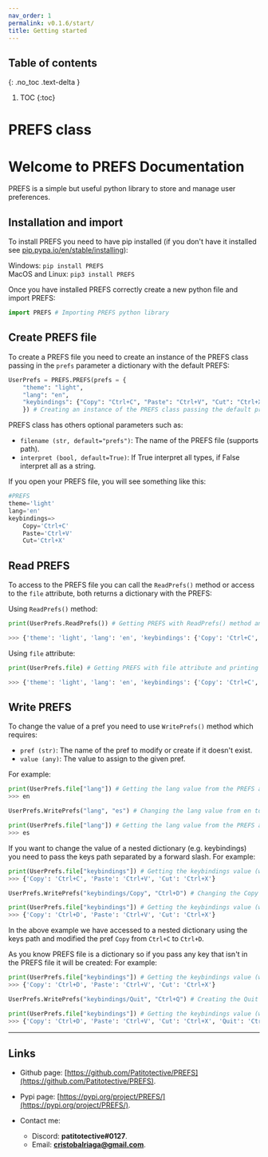 ```yaml
---
nav_order: 1
permalink: v0.1.6/start/
title: Getting started
---
```


## Table of contents
{: .no_toc .text-delta }

1. TOC
{:toc}

# PREFS class

# Welcome to PREFS Documentation

PREFS is a simple but useful python library to store and manage user preferences.

## Installation and import

To install PREFS you need to have pip installed (if you don't have it installed see [pip.pypa.io/en/stable/installing](https://pip.pypa.io/en/stable/installing/)):

Windows:
`pip install PREFS`  
MacOS and Linux:
`pip3 install PREFS`

Once you have installed PREFS correctly create a new python file and import PREFS:

```python
import PREFS # Importing PREFS python library
```

## Create PREFS file

To create a PREFS file you need to create an instance of the PREFS class passing in the `prefs` parameter a dictionary with the default PREFS:

```python
UserPrefs = PREFS.PREFS(prefs = {
    "theme": "light",
    "lang": "en",
    "keybindings": {"Copy": "Ctrl+C", "Paste": "Ctrl+V", "Cut": "Ctrl+X"}
    }) # Creating an instance of the PREFS class passing the default prefs as a dictionary in prefs paramater
```

PREFS class has others optional parameters such as:

-   `filename (str, default="prefs")`: The name of the PREFS file (supports path).
-   `interpret (bool, default=True)`: If True interpret all types, if False interpret all as a string.

If you open your PREFS file, you will see something like this:

```python
#PREFS
theme='light'
lang='en'
keybindings=>
    Copy='Ctrl+C'
    Paste='Ctrl+V'
    Cut='Ctrl+X'
```

## Read PREFS

To access to the PREFS file you can call the `ReadPrefs()` method or access to the `file` attribute,
both returns a dictionary with the PREFS:

Using `ReadPrefs()` method:

```python
print(UserPrefs.ReadPrefs()) # Getting PREFS with ReadPrefs() method and printing it

>>> {'theme': 'light', 'lang': 'en', 'keybindings': {'Copy': 'Ctrl+C', 'Paste': 'Ctrl+V', 'Cut': 'Ctrl+X'}}
```

Using `file` attribute:

```python
print(UserPrefs.file) # Getting PREFS with file attribute and printing it

>>> {'theme': 'light', 'lang': 'en', 'keybindings': {'Copy': 'Ctrl+C', 'Paste': 'Ctrl+V', 'Cut': 'Ctrl+X'}}
```

## Write PREFS

To change the value of a pref you need to use `WritePrefs()` method which requires:

-   `pref (str)`: The name of the pref to modify or create if it doesn't exist.
-   `value (any)`: The value to assign to the given pref.

For example:

```python
print(UserPrefs.file["lang"]) # Getting the lang value from the PREFS and printing it
>>> en

UserPrefs.WritePrefs("lang", "es") # Changing the lang value from en to es

print(UserPrefs.file["lang"]) # Getting the lang value from the PREFS and printing it
>>> es
```

If you want to change the value of a nested dictionary (e.g. keybindings) you need to pass the keys path separated by a forward slash.
For example:

```python
print(UserPrefs.file["keybindings"]) # Getting the keybindings value (which is a dictionary) from the PREFS and printing it
>>> {'Copy': 'Ctrl+C', 'Paste': 'Ctrl+V', 'Cut': 'Ctrl+X'}

UserPrefs.WritePrefs("keybindings/Copy", "Ctrl+D") # Changing the Copy value inside the dictionary keybindings inside the PREFS file from Ctrll+C to Ctrl+D

print(UserPrefs.file["keybindings"]) # Getting the keybindings value (which is a dictionary) from the PREFS and printing it
>>> {'Copy': 'Ctrl+D', 'Paste': 'Ctrl+V', 'Cut': 'Ctrl+X'}
```

In the above example we have accessed to a nested dictionary using the keys path and modified the pref `Copy` from `Ctrl+C` to `Ctrl+D`.

As you know PREFS file is a dictionary so if you pass any key that isn't in the PREFS file it will be created:
For example:

```python
print(UserPrefs.file["keybindings"]) # Getting the keybindings value (which is a dictionary) from the PREFS and printing it
>>> {'Copy': 'Ctrl+D', 'Paste': 'Ctrl+V', 'Cut': 'Ctrl+X'}

UserPrefs.WritePrefs("keybindings/Quit", "Ctrl+Q") # Creating the Quit pref inside keybindings dictionary inside the PREFS file with Ctrl+Q as value

print(UserPrefs.file["keybindings"]) # Getting the keybindings value (which is a dictionary) from the PREFS and printing it
>>> {'Copy': 'Ctrl+D', 'Paste': 'Ctrl+V', 'Cut': 'Ctrl+X', 'Quit': 'Ctrl+Q'}
```

---

## Links

-   Github page: [https://github.com/Patitotective/PREFS](https://github.com/Patitotective/PREFS).
-   Pypi page: [https://pypi.org/project/PREFS/](https://pypi.org/project/PREFS/).

-   Contact me:
    -   Discord: **patitotective#0127**.
    -   Email: **cristobalriaga@gmail.com**.